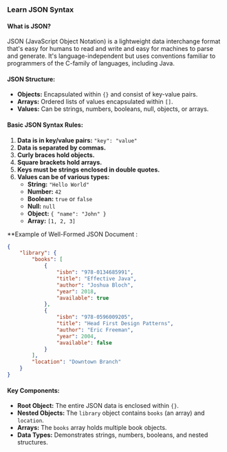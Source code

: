 ### Learn JSON Syntax

#### **What is JSON?**
JSON (JavaScript Object Notation) is a lightweight data interchange format that's easy for humans to read and write and easy for machines to parse and generate. It's language-independent but uses conventions familiar to programmers of the C-family of languages, including Java.
#### **JSON Structure:**
- **Objects:** Encapsulated within `{}` and consist of key-value pairs.
- **Arrays:** Ordered lists of values encapsulated within `[]`.
- **Values:** Can be strings, numbers, booleans, null, objects, or arrays.
#### **Basic JSON Syntax Rules:**
1. **Data is in key/value pairs:** `"key": "value"`
2. **Data is separated by commas.**
3. **Curly braces hold objects.**
4. **Square brackets hold arrays.**
5. **Keys must be strings enclosed in double quotes.**
6. **Values can be of various types:**
    - **String:** `"Hello World"`
    - **Number:** `42`
    - **Boolean:** `true` or `false`
    - **Null:** `null`
    - **Object:** `{ "name": "John" }`
    - **Array:** `[1, 2, 3]`

**Example of Well-Formed JSON Document :
```JSON
{
    "library": {
        "books": [
            {
                "isbn": "978-0134685991",
                "title": "Effective Java",
                "author": "Joshua Bloch",
                "year": 2018,
                "available": true
            },
            {
                "isbn": "978-0596009205",
                "title": "Head First Design Patterns",
                "author": "Eric Freeman",
                "year": 2004,
                "available": false
            }
        ],
        "location": "Downtown Branch"
    }
}
```
#### **Key Components:**
- **Root Object:** The entire JSON data is enclosed within `{}`.
- **Nested Objects:** The `library` object contains `books` (an array) and `location`.
- **Arrays:** The `books` array holds multiple book objects.
- **Data Types:** Demonstrates strings, numbers, booleans, and nested structures.